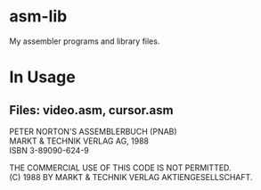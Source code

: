 # asm-lib
My assembler programs and library files.

# In Usage
## Files: video.asm, cursor.asm

PETER NORTON'S ASSEMBLERBUCH (PNAB)<br>
MARKT & TECHNIK VERLAG AG, 1988<br>
ISBN 3-89090-624-9<br>

THE COMMERCIAL USE OF THIS CODE IS NOT PERMITTED.<br>
(C) 1988 BY MARKT & TECHNIK VERLAG AKTIENGESELLSCHAFT.<br>
